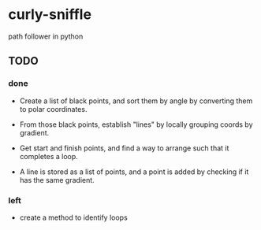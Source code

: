 # curly-sniffle
path follower in python


## TODO

### done
- Create a list of black points, and sort them by angle by converting them to polar coordinates.

- From those black points, establish "lines" by locally grouping coords by gradient. 

- Get start and finish points, and find a way to arrange such that it completes a loop.

- A line is stored as a list of points, and a point is added by checking if it has the same gradient.

### left
- create a method to identify loops
